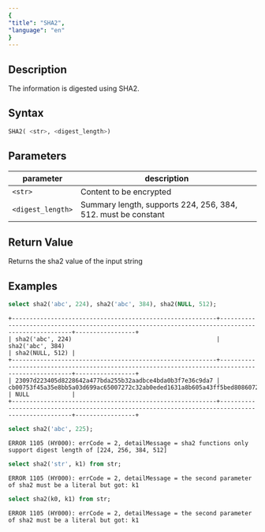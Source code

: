 ```yaml
---
{
"title": "SHA2",
"language": "en"
}
---
```


<!-- 
Licensed to the Apache Software Foundation (ASF) under one
or more contributor license agreements.  See the NOTICE file
distributed with this work for additional information
regarding copyright ownership.  The ASF licenses this file
to you under the Apache License, Version 2.0 (the
"License"); you may not use this file except in compliance
with the License.  You may obtain a copy of the License at
  http://www.apache.org/licenses/LICENSE-2.0
Unless required by applicable law or agreed to in writing,
software distributed under the License is distributed on an
"AS IS" BASIS, WITHOUT WARRANTIES OR CONDITIONS OF ANY
KIND, either express or implied.  See the License for the
specific language governing permissions and limitations
under the License.
-->

## Description

The information is digested using SHA2.

## Syntax

```sql
SHA2( <str>, <digest_length>)
```

## Parameters

| parameter         | description                |
|-------------------|----------------------------|
| `<str>`           | Content to be encrypted                     |
| `<digest_length>` | Summary length, supports 224, 256, 384, 512. must be constant |

## Return Value

Returns the sha2 value of the input string

## Examples

```sql
select sha2('abc', 224), sha2('abc', 384), sha2(NULL, 512);
```

```text
+----------------------------------------------------------+--------------------------------------------------------------------------------------------------+-----------------+
| sha2('abc', 224)                                         | sha2('abc', 384)                                                                                 | sha2(NULL, 512) |
+----------------------------------------------------------+--------------------------------------------------------------------------------------------------+-----------------+
| 23097d223405d8228642a477bda255b32aadbce4bda0b3f7e36c9da7 | cb00753f45a35e8bb5a03d699ac65007272c32ab0eded1631a8b605a43ff5bed8086072ba1e7cc2358baeca134c825a7 | NULL            |
+----------------------------------------------------------+--------------------------------------------------------------------------------------------------+-----------------+
```

```SQL
select sha2('abc', 225);
```

```text
ERROR 1105 (HY000): errCode = 2, detailMessage = sha2 functions only support digest length of [224, 256, 384, 512]
```

```SQL
select sha2('str', k1) from str;
```

```text
ERROR 1105 (HY000): errCode = 2, detailMessage = the second parameter of sha2 must be a literal but got: k1
```

```SQL
select sha2(k0, k1) from str;
```

```text
ERROR 1105 (HY000): errCode = 2, detailMessage = the second parameter of sha2 must be a literal but got: k1
```
